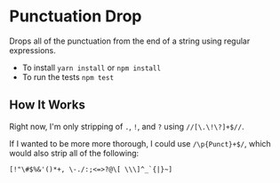 # Punctuation Drop

Drops all of the punctuation from the end of a string using regular expressions.

- To install `yarn install` or `npm install`
- To run the tests `npm test`

## How It Works

Right now, I'm only stripping of `.`, `!`, and `?` using `//[\.\!\?]+$//`.

If I wanted to be more more thorough, I could use `/\p{Punct}+$/`, which would also strip all of the following:

```
[!"\#$%&'()*+, \-./:;<=>?@\[ \\\]^_`{|}~]
````
